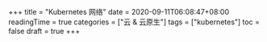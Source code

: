 +++
title = "Kubernetes 网络"
date = 2020-09-11T06:08:47+08:00
readingTime = true
categories = ["云 & 云原生"]
tags = ["kubernetes"]
toc = false
draft = true
+++

<!--more-->
